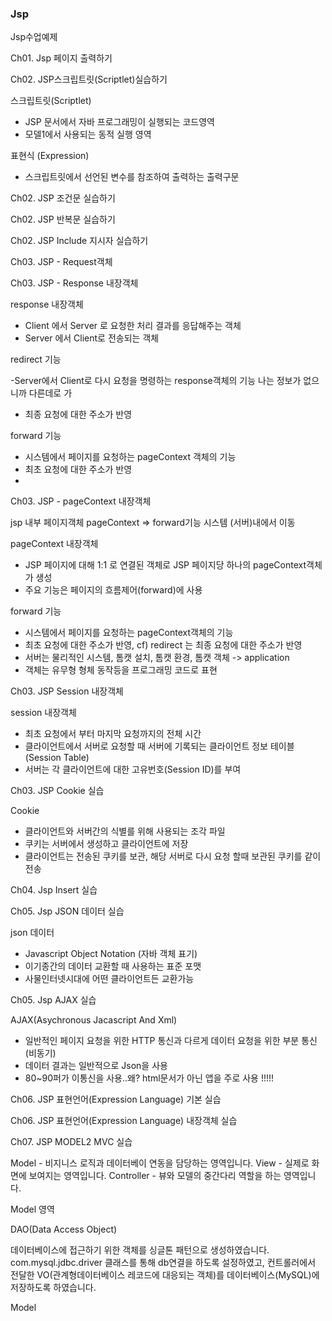 ### Jsp 

Jsp수업예제

Ch01. Jsp 페이지 출력하기

Ch02. JSP스크립트릿(Scriptlet)실습하기

스크립트릿(Scriptlet)

  - JSP 문서에서 자바 프로그래밍이 실행되는 코드영역 
  - 모델1에서 사용되는 동적 실행 영역
  
표현식 (Expression)

  - 스크립트릿에서 선언된 변수를 참조하여 출력하는 출력구문  
  

Ch02. JSP 조건문 실습하기 



Ch02. JSP 반복문 실습하기 


Ch02. JSP Include 지시자 실습하기  


Ch03. JSP - Request객체


Ch03. JSP - Response 내장객체

response 내장객체

- Client 에서 Server 로 요청한 처리 결과를 응답해주는 객체 
- Server 에서 Client로 전송되는 객체 

redirect 기능 

-Server에서 Client로 다시 요청을 명령하는 response객체의 기능 
나는 정보가 없으니까 다른데로 가 
- 최종 요청에 대한 주소가 반영 

forward 기능 

- 시스템에서 페이지를 요청하는 pageContext 객체의 기능 
- 최초 요청에 대한 주소가 반영 
- 

Ch03. JSP - pageContext 내장객체

jsp 내부 페이지객체 pageContext => forward기능 시스템 (서버)내에서 이동 
	
pageContext 내장객체

- JSP 페이지에 대해 1:1 로 연결된 객체로 JSP 페이지당 하나의 pageContext객체가 생성 
- 주요 기능은 페이지의 흐름제어(forward)에 사용 

forward 기능 

- 시스템에서 페이지를 요청하는 pageContext객체의 기능 
- 최초 요청에 대한 주소가 반영, cf) redirect 는 최종 요청에 대한 주소가 반영 
- 서버는 물리적인 시스템, 톰캣 설치, 톰캣 환경, 톰캣 객체 -> application
- 객체는 유무형 형체 동작등을 프로그래밍 코드로 표현 


Ch03. JSP Session 내장객체

session 내장객체

- 최초 요청에서 부터 마지막 요청까지의 전체 시간
- 클라이언트에서 서버로 요청할 때 서버에 기록되는 클라이언트 정보 테이블 (Session Table)
- 서버는 각 클라이언트에 대한 고유번호(Session ID)를 부여 

Ch03. JSP Cookie 실습

Cookie

 - 클라이언트와 서버간의 식별를 위해 사용되는 조각 파일 
 - 쿠키는 서버에서 생성하고 클라이언트에 저장
 - 클라이언트는 전송된 쿠키를 보관, 해당 서버로 다시 요청 할때 보관된 쿠키를 같이 전송 


Ch04. Jsp Insert 실습



Ch05. Jsp JSON 데이터 실습

json 데이터

- Javascript  Object Notation (자바 객체 표기) 
- 이기종간의 데이터 교환할 때 사용하는 표준 포맷
- 사물인터넷시대에 어떤 클라이언트든 교환가능 


Ch05. Jsp AJAX 실습

AJAX(Asychronous Jacascript And Xml)

- 일반적인 페이지 요청을 위한 HTTP 통신과 다르게 데이터 요청을 위한 부분 통신 (비동기)
- 데이터 결과는 일반적으로 Json을 사용 
- 80~90퍼가 이통신을 사용..왜? html문서가 아닌 앱을 주로 사용 !!!!!




Ch06. JSP 표현언어(Expression Language) 기본 실습


Ch06. JSP 표현언어(Expression Language) 내장객체 실습


Ch07. JSP MODEL2 MVC 실습

Model -      비지니스 로직과 데이터베이 연동을 담당하는 영역입니다. 
View -       실제로 화면에 보여지는 영역입니다.
Controller - 뷰와 모델의 중간다리 역할을 하는 영역입니다. 

Model 영역

DAO(Data Access Object)

데이터베이스에 접근하기 위한 객체를 싱글톤 패턴으로 생성하였습니다.
com.mysql.jdbc.driver 클래스를 통해 db연결을 하도록 설정하였고, 
컨트롤러에서 전달한 VO(관계형데이터베이스 레코드에 대응되는 객체)를 
데이터베이스(MySQL)에 저장하도록 하였습니다.

Model

